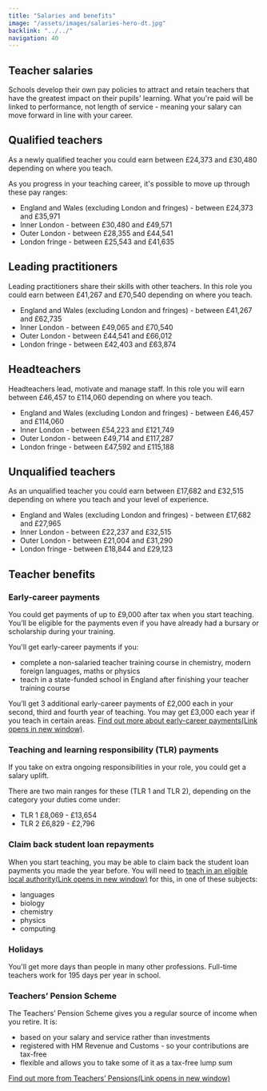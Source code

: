 ```yaml
---
title: "Salaries and benefits"
image: "/assets/images/salaries-hero-dt.jpg"
backlink: "../../"
navigation: 40
---
```


<div class="content__left">

<h2>Teacher salaries</h2>

<p>Schools develop their own pay policies to attract and retain teachers that have the greatest impact on their pupils' learning. What you're paid will be linked to performance, not length of service - meaning your salary can move forward in line with your career.</p>


  
<h2>Qualified teachers</h2>  

<p>As a newly qualified teacher you could earn between £24,373 and £30,480 depending on where you teach.</p>
<p>As you progress in your teaching career, it's possible to move up through these pay ranges:</p>

<ul>
  <li>England and Wales (excluding London and fringes) - between £24,373 and £35,971</li>
  <li>Inner London - between £30,480 and £49,571</li>
  <li>Outer London - between £28,355 and £44,541</li>
  <li>London fringe - between £25,543 and £41,635 </li>
</ul>




<h2>Leading practitioners</h2>

<p>Leading practitioners share their skills with other teachers. In this role you could earn between £41,267 and £70,540 depending on where you teach.</p>
<ul>
  <li>England and Wales (excluding London and fringes) - between £41,267 and £62,735</li>
  <li>Inner London - between £49,065 and £70,540</li>
  <li>Outer London - between £44,541 and £66,012</li>
  <li>London fringe - between £42,403 and £63,874 </li>
</ul>


<h2>Headteachers</h2>

<p>Headteachers lead, motivate and manage staff. In this role you will earn between £46,457 to £114,060 depending on where you teach.</p>

<ul>
  <li>England and Wales (excluding London and fringes) - between £46,457 and £114,060</li>
  <li>Inner London - between £54,223 and £121,749</li>
  <li>Outer London - between £49,714 and £117,287</li>
  <li>London fringe - between £47,592 and £115,188 </li>
</ul>

<h2>Unqualified teachers </h2>
<p>As an unqualified teacher you could earn between £17,682 and £32,515 depending on where you teach and your level of experience.</p>
<ul>
  <li>England and Wales (excluding London and fringes) - between £17,682 and £27,965</li>
  <li>Inner London - between £22,237 and £32,515</li>
  <li>Outer London - between £21,004 and £31,290</li>
  <li>London fringe - between £18,844 and £29,123 </li>
</ul>



<h2>Teacher benefits</h2>

<h3>Early-career payments</h3>

<p>You could get payments of up to £9,000 after tax when you start teaching. You’ll be eligible for the payments even if you have already had a bursary or scholarship during your training.</p>

<p>You'll get early-career payments if you:</p>

  <ul>
  <li><span>complete a non-salaried teacher training course in chemistry, modern foreign languages, maths or physics</span></li>
  <li><span>teach in a state-funded school in England after finishing your teacher training course</span></li>
  </ul>

<p>You’ll get 3 additional early-career payments of £2,000 each in your second, third and fourth year of teaching. You may get £3,000 each year if you teach in certain areas. <a href="https://www.gov.uk/guidance/early-career-payments-guidance-for-teachers-and-schools" target="_blank" rel="noopener noreferrer">Find out more about early-career payments<span class="govuk-visually-hidden">(Link opens in new window)</span><i class="icon icon-external"></i></a>.</p>

<h3>Teaching and learning responsibility (TLR) payments</h3>
<p>If you take on extra ongoing responsibilities in your role, you could get a salary uplift.</p>
<p>There are two main ranges for these (TLR 1 and TLR 2), depending on the category your duties come under:</p>
<ul>
  <li>TLR 1 £8,069 - £13,654</li>
  <li>TLR 2 £6,829 - £2,796</li>
  </ul>
  
  


<h3>Claim back student loan repayments</h3>

<p>When you start teaching, you may be able to claim back the student loan payments you made the year before. You will need to <a href="https://www.gov.uk/government/publications/additional-payments-for-teaching-eligibility-and-payment-details/teachers-claim-back-your-student-loan-repayments-eligibility-and-payment-details" target="_blank" rel="noopener noreferrer">teach in an eligible local authority<span class="govuk-visually-hidden">(Link opens in new window)</span><i class="icon icon-external"></i></a> for this, in one of these subjects:</p>

  <ul>
  <li><span>languages</span></li>
  <li><span>biology</span></li>
  <li><span>chemistry</span></li>
  <li><span>physics</span></li>
  <li><span>computing</span></li>
  </ul>
  
  <h3>Holidays</h3>
  <p>You'll get more days than people in many other professions. Full-time teachers work for 195 days per year in school.</p>
  
  



<h3>Teachers’ Pension Scheme</h3>

<p>The Teachers’ Pension Scheme gives you a regular source of income when you retire. It is:</p>

  <ul>
  <li><span>based on your salary and service rather than investments</span></li>
  <li><span>registered with HM Revenue and Customs - so your contributions are tax-free</span></li>
  <li><span>flexible and allows you to take some of it as a tax-free lump sum</span></li>
  </ul>

<p><a href="https://www.teacherspensions.co.uk/members/new-starter.aspx"  target="_blank" rel="noopener noreferrer">Find out more from Teachers’ Pensions<span class="govuk-visually-hidden">(Link opens in new window)</span><i class="icon icon-external"></i></a></p>



